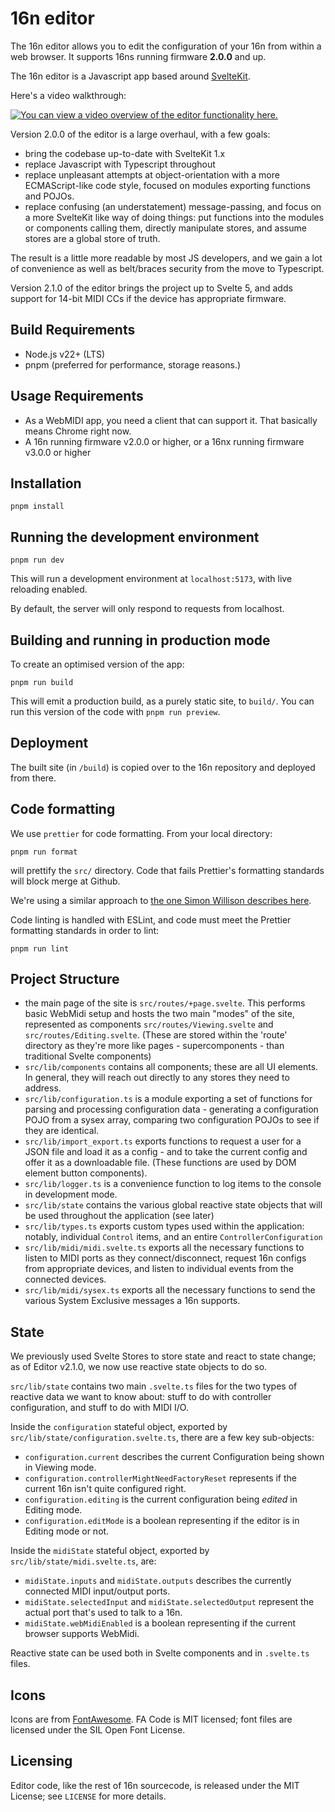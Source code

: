 # 16n editor

The 16n editor allows you to edit the configuration of your 16n from within a web browser. It supports 16ns running firmware **2.0.0** and up.

The 16n editor is a Javascript app based around [SvelteKit](sk).

Here's a video walkthrough:

[![You can view a video overview of the editor functionality here.](https://img.youtube.com/vi/3n2_3b55qWY/0.jpg)](https://youtu.be/3n2_3b55qWY)

Version 2.0.0 of the editor is a large overhaul, with a few goals:

- bring the codebase up-to-date with SvelteKit 1.x
- replace Javascript with Typescript throughout
- replace unpleasant attempts at object-orientation with a more ECMAScript-like code style, focused on modules exporting functions and POJOs.
- replace confusing (an understatement) message-passing, and focus on a more SvelteKit like way of doing things: put functions into the modules or components calling them, directly manipulate stores, and assume stores are a global store of truth.

The result is a little more readable by most JS developers, and we gain a lot of convenience as well as belt/braces security from the move to Typescript.

Version 2.1.0 of the editor brings the project up to Svelte 5, and adds support for 14-bit MIDI CCs if the device has appropriate firmware.

## Build Requirements

- Node.js v22+ (LTS)
- pnpm (preferred for performance, storage reasons.)

## Usage Requirements

- As a WebMIDI app, you need a client that can support it. That basically means Chrome right now.
- A 16n running firmware v2.0.0 or higher, or a 16nx running firmware v3.0.0 or higher

## Installation

    pnpm install

## Running the development environment

    pnpm run dev

This will run a development environment at `localhost:5173`, with live reloading enabled.

By default, the server will only respond to requests from localhost.

## Building and running in production mode

To create an optimised version of the app:

    pnpm run build

This will emit a production build, as a purely static site, to `build/`. You can run this version of the code with `pnpm run preview`.

## Deployment

The built site (in `/build`) is copied over to the 16n repository and deployed from there.

## Code formatting

We use `prettier` for code formatting. From your local directory:

    pnpm run format

will prettify the `src/` directory. Code that fails Prettier's formatting standards will block merge at Github.

We're using a similar approach to [the one Simon Willison describes here](https://til.simonwillison.net/github-actions/prettier-github-actions).

Code linting is handled with ESLint, and code must meet the Prettier formatting standards in order to lint:

    pnpm run lint

## Project Structure

- the main page of the site is `src/routes/+page.svelte`. This performs basic WebMidi setup and hosts the two main "modes" of the site, represented as components `src/routes/Viewing.svelte` and `src/routes/Editing.svelte`. (These are stored within the 'route' directory as they're more like pages - supercomponents - than traditional Svelte components)
- `src/lib/components` contains all components; these are all UI elements. In general, they will reach out directly to any stores they need to address.
- `src/lib/configuration.ts` is a module exporting a set of functions for parsing and processing configuration data - generating a configuration POJO from a sysex array, comparing two configuration POJOs to see if they are identical.
- `src/lib/import_export.ts` exports functions to request a user for a JSON file and load it as a config - and to take the current config and offer it as a downloadable file. (These functions are used by DOM element button components).
- `src/lib/logger.ts` is a convenience function to log items to the console in development mode.
- `src/lib/state` contains the various global reactive state objects that will be used throughout the application (see later)
- `src/lib/types.ts` exports custom types used within the application: notably, individual `Control` items, and an entire `ControllerConfiguration`
- `src/lib/midi/midi.svelte.ts` exports all the necessary functions to listen to MIDI ports as they connect/disconnect, request 16n configs from appropriate devices, and listen to individual events from the connected devices.
- `src/lib/midi/sysex.ts` exports all the necessary functions to send the various System Exclusive messages a 16n supports.

## State

We previously used Svelte Stores to store state and react to state change; as of Editor v2.1.0, we now use reactive state objects to do so.

`src/lib/state` contains two main `.svelte.ts` files for the two types of reactive data we want to know about: stuff to do with controller configuration, and stuff to do with MIDI I/O.

Inside the `configuration` stateful object, exported by `src/lib/state/configuration.svelte.ts`, there are a few key sub-objects:

- `configuration.current` describes the current Configuration being shown in Viewing mode.
- `configuration.controllerMightNeedFactoryReset` represents if the current 16n isn't quite configured right.
- `configuration.editing` is the current configuration being _edited_ in Editing mode.
- `configuration.editMode` is a boolean representing if the editor is in Editing mode or not.

Inside the `midiState` stateful object, exported by `src/lib/state/midi.svelte.ts`, are:

- `midiState.inputs` and `midiState.outputs` describes the currently connected MIDI input/output ports.
- `midiState.selectedInput` and `midiState.selectedOutput` represent the actual port that's used to talk to a 16n.
- `midiState.webMidiEnabled` is a boolean representing if the current browser supports WebMidi.

Reactive state can be used both in Svelte components and in `.svelte.ts` files.

## Icons

Icons are from [FontAwesome](https://fontawesome.com/license/free). FA Code is MIT licensed; font files are licensed under the SIL Open Font License.

## Licensing

Editor code, like the rest of 16n sourcecode, is released under the MIT License; see `LICENSE` for more details.

[sk]: https://kit.svelte.dev
